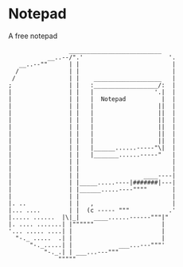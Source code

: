 # Notepad
A free notepad 

                     __________________________
               __..--/".'                        '.
       __..--""      | |                          |
      /              | |                          |
     /               | |    ___________________   |
    ;                | |   :__________________/:  |
    |                | |   |                 '.|  |
    |                | |   |  Notepad          |  |  
    |                | |   |                  ||  |
    |                | |   |                  ||  |
    |                | |   |                  ||  |
    |                | |   |                  ||  |
    |                | |   |                  ||  |
    |                | |   |                  ||  |
    |                | |   |______......-----"\|  |
    |                | |   |_______......-----"   |
    |                | |                          |
    |                | |                          |
    |                | |                  ____----|
    |                | |_____.....----|#######|---|
    |                | |______.....----""""       |
    |                | |                          |
    |. ..            | |   ,                      |
    |... ....        | |  (c ----- """           .'
    |..... ......  |\|_|    ____......------"""|"
    |. .... .......| |""""""                   |
    '... ..... ....| |                         |
      "-._ .....  .| |                         |
          "-._.....| |             ___...---"""'
              "-._.| | ___...---"""
                  """""        


